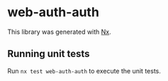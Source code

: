 # web-auth-auth

This library was generated with [Nx](https://nx.dev).

## Running unit tests

Run `nx test web-auth-auth` to execute the unit tests.
